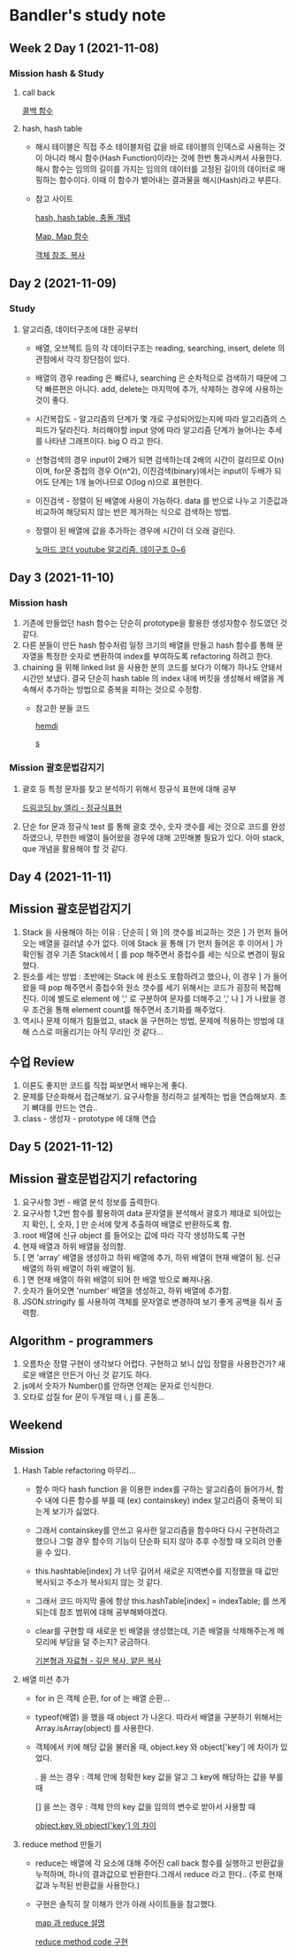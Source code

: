 # Bandler's study note 
## Week 2 Day 1 (2021-11-08)

### Mission hash & Study
1. call back 

    [콜백 함수](https://medium.com/@oasis9217/%EB%B2%88%EC%97%AD-javascript-%EB%8F%84%EB%8C%80%EC%B2%B4-%EC%BD%9C%EB%B0%B1%EC%9D%B4-%EB%AD%94%EB%8D%B0-65bb82556c56)

2. hash, hash table

    * 해시 테이블은 직접 주소 테이블처럼 값을 바로 테이블의 인덱스로 사용하는 것이 아니라 해시 함수(Hash Function)이라는 것에 한번 통과시켜서 사용한다. 해시 함수는 임의의 길이를 가지는 임의의 데이터를 고정된 길이의 데이터로 매핑하는 함수이다. 이때 이 함수가 뱉어내는 결과물을 해시(Hash)라고 부른다.
        
    * 참고 사이트
    
        [hash, hash table, 충돌 개념](https://evan-moon.github.io/2019/06/25/hashtable-with-js/)
        
        [Map, Map 함수](https://velog.io/@jun094/Hash%EC%99%80-Map#21-map-%EA%B0%9D%EC%B2%B4%EB%9E%80)
        
        [객체 참조, 복사](https://ko.javascript.info/object-copy)
        
## Day 2 (2021-11-09)

### Study
1. 알고리즘, 데이터구조에 대한 공부터
    * 배열, 오브젝트 등의 각 데이터구조는 reading, searching, insert, delete 의 관점에서 각각 장단점이 있다.
    * 배열의 경우 reading 은 빠르나, searching 은 순차적으로 검색하기 때문에 그닥 빠른편은 아니다. add, delete는 마지막에 추가, 삭제하는 경우에 사용하는 것이 좋다.
    * 시간복잡도 - 알고리즘의 단계가 몇 개로 구성되어있는지에 따라 알고리즘의 스피드가 달라진다. 처리해야할 input 양에 따라 알고리즘 단계가 늘어나는 추세를 나타낸 그래프이다. big O 라고 한다.
    * 선형검색의 경우 input이 2배가 되면 검색하는데 2배의 시간이 걸리므로 O(n)이며, for문 중첩의 경우 O(n^2), 이진검색(binary)에서는 input이 두배가 되어도 단계는 1개 늘어나므로 O(log n)으로 표현한다.
    * 이진검색 - 정렬이 된 배열에 사용이 가능하다. data 를 반으로 나누고 기준값과 비교하여 해당되지 않는 반은 제거하는 식으로 검색하는 방법.
    * 정렬이 된 배열에 값을 추가하는 경우에 시간이 더 오래 걸린다.

         [노마드 코더 youtube 알고리즘, 데이구조 0~6](https://www.youtube.com/watch?v=BEVnxbxBqi8&list=PL7jH19IHhOLMdHvl3KBfFI70r9P0lkJwL&index=4)
         
         
## Day 3 (2021-11-10)

### Mission hash
1. 기존에 만들었던 hash 함수는 단순히 prototype을 활용한 생성자함수 정도였던 것 같다.
2. 다른 분들이 만든 hash 함수처럼 일정 크기의 배열을 만들고 hash 함수를 통해 문자열을 특정한 숫자로 변환하여 index를 부여하도록 refactoring 하려고 한다. 
3. chaining 을 위해 linked list 을 사용한 분의 코드를 보다가 이해가 하나도 안돼서 시간만 보냈다. 결국 단순히 hash table 의 index 내에 버킷을 생성해서 배열을 계속해서 추가하는 방법으로 중복을 피하는 것으로 수정함. 
    * 참고한 분들 코드
    
        [hemdi](https://github.com/hemudi/codeSquad_cocoa/blob/master/daily_study_log/log_1108/HashMap_LinkedList.js)
    
        [s](https://github.com/soralee2821/cocoa/blob/master/week2/hashmap.js#L27)     

### Mission 괄호문법감지기
1. 괄호 등 특정 문자를 찾고 분석하기 위해서 정규식 표현에 대해 공부

    [드림코딩 by 엘리 - 정규식표현](https://www.youtube.com/watch?v=t3M6toIflyQ)
    
2. 단순 for 문과 정규식 test 를 통해 괄호 갯수, 숫자 갯수를 세는 것으로 코드를 완성하였으나, 무한한 배열이 들어왔을 경우에 대해 고민해볼 필요가 있다. 아마 stack, que 개념을 활용해야 할 것 같다.

## Day 4 (2021-11-11)

## Mission 괄호문법감지기
1. Stack 을 사용해야 하는 이유 : 단순히 \[ 와 \]의 갯수를 비교하는 것은 \] 가 먼저 들어오는 배열을 걸러낼 수가 없다. 이에 Stack 을 통해 \[가 먼저 들어온 후 이어서 \] 가 확인될 경우 기존 Stack에서 \[ 를 pop 해주면서 중첩수를 세는 식으로 변경이 필요했다.
2. 원소를 세는 방법 : 초반에는 Stack 에 원소도 포함하려고 했으나, 이 경우 \] 가 들어왔을 때 pop 해주면서 중첩수와 원소 갯수를 세기 위해서는 코드가 굉장히 복잡해진다. 이에 별도로 element 에 ',' 로 구분하여 문자를 더해주고 ',' 나 \] 가 나왔을 경우 조건을 통해 element count를 해주면서 초기화를 해주었다.
3. 역시나 문제 이해가 힘들었고, stack 을 구현하는 방법, 문제에 적용하는 방법에 대해 스스로 떠올리기는 아직 무리인 것 같다...

## 수업 Review
1. 이론도 좋지만 코드를 직접 짜보면서 배우는게 좋다.
2. 문제를 단순화해서 접근해보기. 요구사항을 정리하고 설계하는 법을 연습해보자. 초기 뼈대를 만드는 연습..
3. class - 생성자 - prototype 에 대해 연습

## Day 5 (2021-11-12)

## Mission 괄호문법감지기 refactoring
1. 요구사항 3번 - 배열 분석 정보를 출력한다.
2. 요구사항 1,2번 함수를 활용하여 data 문자열을 분석해서 괄호가 제대로 되어있는지 확인, \[, 숫자, \] 만 순서에 맞게 추출하여 배열로 반환하도록 함. 
3. root 배열에 신규 object 를 들어오는 값에 따라 각각 생성하도록 구현
4. 현재 배열과 하위 배열을 정의함.
5. \[ 면 'array' 배열을 생성하고 하위 배열에 추가, 하위 배열이 현재 배열이 됨. 신규 배열의 하위 배열이 하위 배열이 됨.
6. \] 면 현재 배열이 하위 배열이 되어 한 배열 밖으로 빠져나옴.
7. 숫자가 들어오면 'number' 배열을 생성하고, 하위 배열에 추가함.
8. JSON.stringify 를 사용하여 객체를 문자열로 변경하여 보기 좋게 공백을 줘서 출력함.

## Algorithm - programmers
1. 오름차순 정렬 구현이 생각보다 어렵다. 구현하고 보니 삽입 정렬을 사용한건가? 새로운 배열은 만든거 아닌 것 같기도 하다.
2. js에서 숫자가 Number()를 안하면 언제는 문자로 인식한다.
3. 오타로 삽질 for 문이 두개일 때 i, j 를 혼동...
 
 
 ## Weekend
 
 ### Mission 
 1. Hash Table refactoring 마무리...
    - 함수 마다 hash function 을 이용한 index를 구하는 알고리즘이 들어가서, 함수 내에 다른 함수를 부를 때 (ex) containskey) index 알고리즘이 중복이 되는게 보기가 싫었다.
    - 그래서 containskey를 안쓰고 유사한 알고리즘을 함수마다 다시 구현하려고 했으나 그럴 경우 함수의 기능이 단순화 되지 않아 추후 수정할 때 오히려 안좋을 수 있다.
    - this.hashtable[index] 가 너무 길어서 새로운 지역변수를 지정했을 때 값만 복사되고 주소가 복사되지 않는 것 같다. 
    - 그래서 코드 마지막 줄에 항상 this.hashTable[index] = indexTable; 를 쓰게 되는데 참조 범위에 대해 공부해봐야겠다.
    - clear를 구현할 때 새로운 빈 배열을 생성했는데, 기존 배열을 삭제해주는게 메모리에 부담을 덜 주는지? 궁금하다.
    
        [기본형과 자료형 - 깊은 복사, 얕은 복사](https://webclub.tistory.com/638)
    
 2. 배열 미션 추가 
    - for in 은 객체 순환, for of 는 배열 순환...
    - typeof(배열) 을 했을 때 object 가 나온다. 따라서 배열을 구분하기 위해서는 Array.isArray(object) 를 사용한다.
    - 객체에서 키에 해당 값을 불러올 때, object.key 와 object['key'] 에 차이가 있었다.
    
        . 을 쓰는 경우 : 객체 안에 정확한 key 값을 알고 그 key에 해당하는 값을 부를 때
    
        [] 을 쓰는 경우 : 객체 안의 key 값을 임의의 변수로 받아서 사용할 때 
        
        [object.key 와 object['key'] 의 차이](https://medium.com/sjk5766/javascript-object-key-vs-object-key-%EC%B0%A8%EC%9D%B4-3c21eb49b763) 
        
 3. reduce method 만들기
    - reduce는 배열에 각 요소에 대해 주어진 call back 함수를 실행하고 반환값을 누적하며, 하나의 결과값으로 반환한다.그래서 reduce 라고 한다.. (주로 현재값과 누적된 반환값을 사용한다.)
    - 구현은 솔직히 잘 이해가 안가 아래 사이트들을 참고했다.
      
      [map 과 reduce 설명](https://ratseno.tistory.com/25)
      
      [reduce method code 구현](https://captainchun.tistory.com/17)